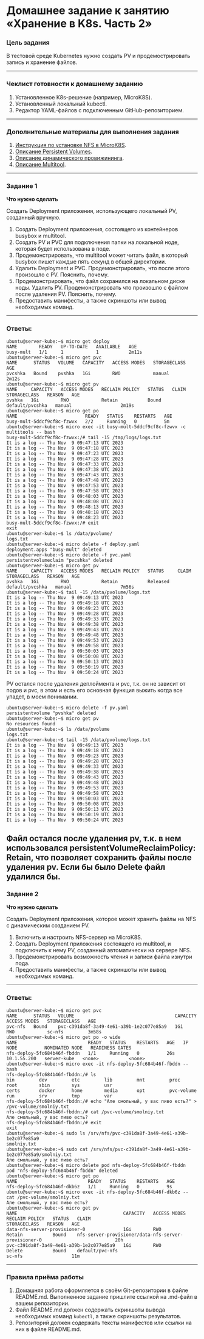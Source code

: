 # Домашнее задание к занятию «Хранение в K8s. Часть 2»

### Цель задания

В тестовой среде Kubernetes нужно создать PV и продемострировать запись и хранение файлов.

------

### Чеклист готовности к домашнему заданию

1. Установленное K8s-решение (например, MicroK8S).
2. Установленный локальный kubectl.
3. Редактор YAML-файлов с подключенным GitHub-репозиторием.

------

### Дополнительные материалы для выполнения задания

1. [Инструкция по установке NFS в MicroK8S](https://microk8s.io/docs/nfs). 
2. [Описание Persistent Volumes](https://kubernetes.io/docs/concepts/storage/persistent-volumes/). 
3. [Описание динамического провижининга](https://kubernetes.io/docs/concepts/storage/dynamic-provisioning/). 
4. [Описание Multitool](https://github.com/wbitt/Network-MultiTool).

------

### Задание 1

**Что нужно сделать**

Создать Deployment приложения, использующего локальный PV, созданный вручную.

1. Создать Deployment приложения, состоящего из контейнеров busybox и multitool.
2. Создать PV и PVC для подключения папки на локальной ноде, которая будет использована в поде.
3. Продемонстрировать, что multitool может читать файл, в который busybox пишет каждые пять секунд в общей директории. 
4. Удалить Deployment и PVC. Продемонстрировать, что после этого произошло с PV. Пояснить, почему.
5. Продемонстрировать, что файл сохранился на локальном диске ноды. Удалить PV.  Продемонстрировать что произошло с файлом после удаления PV. Пояснить, почему.
5. Предоставить манифесты, а также скриншоты или вывод необходимых команд.

------

### Ответы:

```
ubuntu@server-kube:~$ micro get deploy
NAME        READY   UP-TO-DATE   AVAILABLE   AGE
busy-mult   1/1     1            1           2m11s
ubuntu@server-kube:~$ micro get pvc
NAME      STATUS   VOLUME   CAPACITY   ACCESS MODES   STORAGECLASS   AGE
pvcshka   Bound    pvshka   1Gi        RWO            manual         2m12s
ubuntu@server-kube:~$ micro get pv
NAME     CAPACITY   ACCESS MODES   RECLAIM POLICY   STATUS   CLAIM             STORAGECLASS   REASON   AGE
pvshka   1Gi        RWO            Retain           Bound    default/pvcshka   manual                  2m19s
ubuntu@server-kube:~$ micro get po
NAME                         READY   STATUS    RESTARTS   AGE
busy-mult-5ddcf9cf8c-fzwvx   2/2     Running   0          5m
ubuntu@server-kube:~$ micro exec -it busy-mult-5ddcf9cf8c-fzwvx -c multitools -- bash
busy-mult-5ddcf9cf8c-fzwvx:/# tail -15 /tmp/logs/logs.txt 
It is a log -- Thu Nov  9 09:47:13 UTC 2023
It is a log -- Thu Nov  9 09:47:18 UTC 2023
It is a log -- Thu Nov  9 09:47:23 UTC 2023
It is a log -- Thu Nov  9 09:47:28 UTC 2023
It is a log -- Thu Nov  9 09:47:33 UTC 2023
It is a log -- Thu Nov  9 09:47:38 UTC 2023
It is a log -- Thu Nov  9 09:47:43 UTC 2023
It is a log -- Thu Nov  9 09:47:48 UTC 2023
It is a log -- Thu Nov  9 09:47:53 UTC 2023
It is a log -- Thu Nov  9 09:47:58 UTC 2023
It is a log -- Thu Nov  9 09:48:03 UTC 2023
It is a log -- Thu Nov  9 09:48:08 UTC 2023
It is a log -- Thu Nov  9 09:48:13 UTC 2023
It is a log -- Thu Nov  9 09:48:18 UTC 2023
It is a log -- Thu Nov  9 09:48:23 UTC 2023
busy-mult-5ddcf9cf8c-fzwvx:/# exit
exit
ubuntu@server-kube:~$ ls /data/pvolume/
logs.txt
ubuntu@server-kube:~$ micro delete -f deploy.yaml 
deployment.apps "busy-mult" deleted
ubuntu@server-kube:~$ micro delete -f pvc.yaml 
persistentvolumeclaim "pvcshka" deleted
ubuntu@server-kube:~$ micro get pv
NAME     CAPACITY   ACCESS MODES   RECLAIM POLICY   STATUS     CLAIM             STORAGECLASS   REASON   AGE
pvshka   1Gi        RWO            Retain           Released   default/pvcshka   manual                  7m56s
ubuntu@server-kube:~$ tail -15 /data/pvolume/logs.txt 
It is a log -- Thu Nov  9 09:49:13 UTC 2023
It is a log -- Thu Nov  9 09:49:18 UTC 2023
It is a log -- Thu Nov  9 09:49:23 UTC 2023
It is a log -- Thu Nov  9 09:49:28 UTC 2023
It is a log -- Thu Nov  9 09:49:33 UTC 2023
It is a log -- Thu Nov  9 09:49:38 UTC 2023
It is a log -- Thu Nov  9 09:49:43 UTC 2023
It is a log -- Thu Nov  9 09:49:48 UTC 2023
It is a log -- Thu Nov  9 09:49:53 UTC 2023
It is a log -- Thu Nov  9 09:49:58 UTC 2023
It is a log -- Thu Nov  9 09:50:03 UTC 2023
It is a log -- Thu Nov  9 09:50:08 UTC 2023
It is a log -- Thu Nov  9 09:50:13 UTC 2023
It is a log -- Thu Nov  9 09:50:19 UTC 2023
It is a log -- Thu Nov  9 09:50:24 UTC 2023    

```
PV остался после удаления деплоймента и pvc, т.к. он не зависит от подов и pvc, в этом и есть его основная функция выжить когда все упадет, в моем понимании.    
```
ubuntu@server-kube:~$ micro delete -f pv.yaml 
persistentvolume "pvshka" deleted
ubuntu@server-kube:~$ micro get pv
No resources found
ubuntu@server-kube:~$ ls /data/pvolume 
logs.txt
ubuntu@server-kube:~$ tail -15 /data/pvolume/logs.txt 
It is a log -- Thu Nov  9 09:49:13 UTC 2023
It is a log -- Thu Nov  9 09:49:18 UTC 2023
It is a log -- Thu Nov  9 09:49:23 UTC 2023
It is a log -- Thu Nov  9 09:49:28 UTC 2023
It is a log -- Thu Nov  9 09:49:33 UTC 2023
It is a log -- Thu Nov  9 09:49:38 UTC 2023
It is a log -- Thu Nov  9 09:49:43 UTC 2023
It is a log -- Thu Nov  9 09:49:48 UTC 2023
It is a log -- Thu Nov  9 09:49:53 UTC 2023
It is a log -- Thu Nov  9 09:49:58 UTC 2023
It is a log -- Thu Nov  9 09:50:03 UTC 2023
It is a log -- Thu Nov  9 09:50:08 UTC 2023
It is a log -- Thu Nov  9 09:50:13 UTC 2023
It is a log -- Thu Nov  9 09:50:19 UTC 2023
It is a log -- Thu Nov  9 09:50:24 UTC 2023
```
Файл остался после удаления pv, т.к. в нем использовался persistentVolumeReclaimPolicy: Retain, что позволяет сохранить файлы после удаления pv. Если бы было Delete файл удалился бы.
------

### Задание 2

**Что нужно сделать**

Создать Deployment приложения, которое может хранить файлы на NFS с динамическим созданием PV.

1. Включить и настроить NFS-сервер на MicroK8S.
2. Создать Deployment приложения состоящего из multitool, и подключить к нему PV, созданный автоматически на сервере NFS.
3. Продемонстрировать возможность чтения и записи файла изнутри пода. 
4. Предоставить манифесты, а также скриншоты или вывод необходимых команд.

------


### Ответы:

```
ubuntu@server-kube:~$ micro get pvc
NAME      STATUS   VOLUME                                     CAPACITY   ACCESS MODES   STORAGECLASS   AGE
pvc-nfs   Bound    pvc-c391da8f-3a49-4e61-a39b-1e2c077e85a9   1Gi        RWO            sc-nfs         3m58s
ubuntu@server-kube:~$ micro get po -o wide
NAME                          READY   STATUS    RESTARTS   AGE   IP            NODE          NOMINATED NODE   READINESS GATES
nfs-deploy-5fc684b46f-fbddn   1/1     Running   0          26s   10.1.55.200   server-kube   <none>           <none>
ubuntu@server-kube:~$ micro exec -it nfs-deploy-5fc684b46f-fbddn -- bash
nfs-deploy-5fc684b46f-fbddn:/# ls
bin         dev         etc         lib         mnt         proc        root        sbin        sys         usr
certs       docker      home        media       opt         pvc-volume  run         srv         tmp         var
nfs-deploy-5fc684b46f-fbddn:/# echo "Але смольный, у вас пиво есть?" > /pvc-volume/smolniy.txt
nfs-deploy-5fc684b46f-fbddn:/# cat /pvc-volume/smolniy.txt 
Але смольный, у вас пиво есть?
nfs-deploy-5fc684b46f-fbddn:/# exit
exit
ubuntu@server-kube:~$ sudo ls /srv/nfs/pvc-c391da8f-3a49-4e61-a39b-1e2c077e85a9
smolniy.txt
ubuntu@server-kube:~$ sudo cat /srv/nfs/pvc-c391da8f-3a49-4e61-a39b-1e2c077e85a9/smolniy.txt 
Але смольный, у вас пиво есть?
ubuntu@server-kube:~$ micro delete pod nfs-deploy-5fc684b46f-fbddn
pod "nfs-deploy-5fc684b46f-fbddn" deleted
ubuntu@server-kube:~$ micro get po
NAME                          READY   STATUS    RESTARTS   AGE
nfs-deploy-5fc684b46f-dkb6z   1/1     Running   0          9s
ubuntu@server-kube:~$ micro exec -it nfs-deploy-5fc684b46f-dkb6z -- cat /pvc-volume/smolniy.txt
Але смольный, у вас пиво есть?
ubuntu@server-kube:~$ micro get pv
NAME                                       CAPACITY   ACCESS MODES   RECLAIM POLICY   STATUS   CLAIM                                                  STORAGECLASS   REASON   AGE
data-nfs-server-provisioner-0              1Gi        RWO            Retain           Bound    nfs-server-provisioner/data-nfs-server-provisioner-0                           20h
pvc-c391da8f-3a49-4e61-a39b-1e2c077e85a9   1Gi        RWO            Delete           Bound    default/pvc-nfs                                        sc-nfs                  11m
```

------

### Правила приёма работы

1. Домашняя работа оформляется в своём Git-репозитории в файле README.md. Выполненное задание пришлите ссылкой на .md-файл в вашем репозитории.
2. Файл README.md должен содержать скриншоты вывода необходимых команд `kubectl`, а также скриншоты результатов.
3. Репозиторий должен содержать тексты манифестов или ссылки на них в файле README.md.